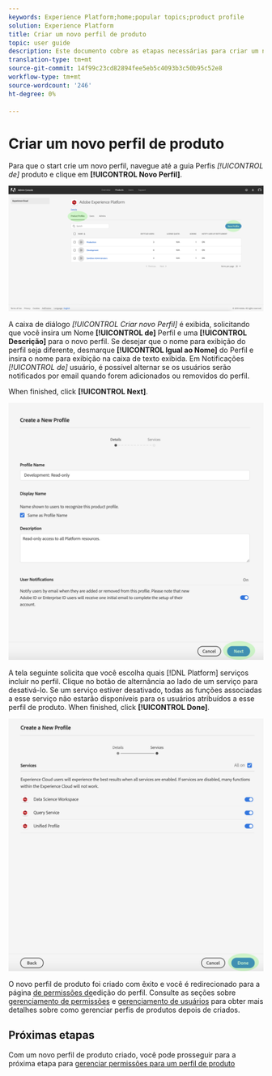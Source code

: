 ```yaml
---
keywords: Experience Platform;home;popular topics;product profile
solution: Experience Platform
title: Criar um novo perfil de produto
topic: user guide
description: Este documento cobre as etapas necessárias para criar um novo perfil de produto no Adobe Admin Console. Para que o start crie um novo perfil, navegue até a guia Perfis do produto e clique em Novo Perfil.
translation-type: tm+mt
source-git-commit: 14f99c23cd82894fee5eb5c4093b3c50b95c52e8
workflow-type: tm+mt
source-wordcount: '246'
ht-degree: 0%

---
```



# Criar um novo perfil de produto

Para que o start crie um novo perfil, navegue até a guia Perfis *[!UICONTROL de]* produto e clique em **[!UICONTROL Novo Perfil]**.

![botão novo perfil](../images/new-profile-button.png)

A caixa de diálogo _[!UICONTROL Criar novo Perfil]_ é exibida, solicitando que você insira um Nome **[!UICONTROL de]** Perfil e uma **[!UICONTROL Descrição]** para o novo perfil. Se desejar que o nome para exibição do perfil seja diferente, desmarque **[!UICONTROL Igual ao Nome]** do Perfil e insira o nome para exibição na caixa de texto exibida. Em Notificações *[!UICONTROL de]* usuário, é possível alternar se os usuários serão notificados por email quando forem adicionados ou removidos do perfil.

When finished, click **[!UICONTROL Next]**.

![detalhes do novo perfil](../images/new-profile-details.png)

A tela seguinte solicita que você escolha quais [!DNL Platform] serviços incluir no perfil. Clique no botão de alternância ao lado de um serviço para desativá-lo. Se um serviço estiver desativado, todas as funções associadas a esse serviço não estarão disponíveis para os usuários atribuídos a esse perfil de produto. When finished, click **[!UICONTROL Done]**.

![novos serviços de perfil](../images/new-profile-services.png)

O novo perfil de produto foi criado com êxito e você é redirecionado para a página [de permissões de](#edit-permissions)edição do perfil. Consulte as seções sobre [gerenciamento de permissões](#manage-permissions-for-a-product-profile) e [gerenciamento de usuários](#manage-users-for-a-product-profile) para obter mais detalhes sobre como gerenciar perfis de produtos depois de criados.

## Próximas etapas

Com um novo perfil de produto criado, você pode prosseguir para a próxima etapa para [gerenciar permissões para um perfil de produto](permissions.md)